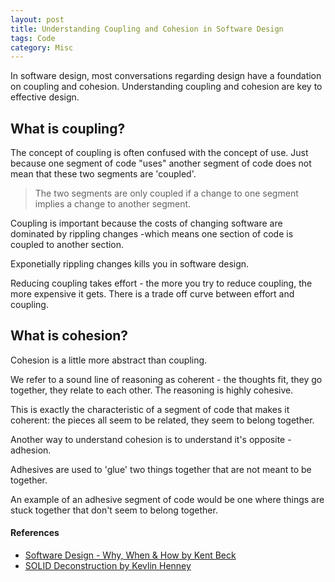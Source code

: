 ```yaml
---
layout: post
title: Understanding Coupling and Cohesion in Software Design
tags: Code 
category: Misc
---
```


In software design, most conversations regarding design have a foundation on coupling and cohesion. Understanding coupling and cohesion are key to effective design.

## What is coupling?

The concept of coupling is often confused with the concept of use. Just because one segment of code "uses" another segment of code does not mean that these two segments are 'coupled'.

> The two segments are only coupled if a change to one segment implies a change to another segment. 

Coupling is important because the costs of changing software are dominated by rippling changes -which means one section of code is coupled to another section.

Exponetially rippling changes kills you in software design. 

Reducing coupling takes effort - the more you try to reduce coupling, the more expensive it gets. There is a trade off curve between effort and coupling.

## What is cohesion?

Cohesion is a little more abstract than coupling. 

We refer to a sound line of reasoning as coherent - the thoughts fit, they go together, they relate to each other. The reasoning is highly cohesive.

This is exactly the characteristic of a segment of code that makes it coherent: the pieces all seem to be related, they seem to belong together.

Another way to understand cohesion is to understand it's opposite - adhesion. 

Adhesives are used to 'glue' two things together that are not meant to be together. 

An example of an adhesive segment of code would be one where things are stuck together that don't seem to belong together. 


#### References

- [Software Design - Why, When & How by Kent Beck](http://blog.markpearl.co.za/Software-Design-Why-When-How)  
- [SOLID Deconstruction by Kevlin Henney](http://blog.markpearl.co.za/SOLID-Deconstruction)  
